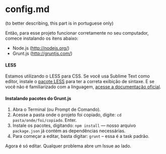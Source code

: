 config.md
============

(to better describing, this part is in portuguese only)

Então, para esse projeto funcionar corretamente no seu computador, comece instalando os itens abaixo:

* Node.js (<a href="http://nodejs.org/">http://nodejs.org/</a>)
* Grunt.js (<a href="http://gruntjs.com/">http://gruntjs.com/</a>)

#### LESS

Estamos utilizando o LESS para CSS. Se você usa Sublime Text como editor, instale o <a href="https://sublime.wbond.net/packages/LESS">pacote LESS</a> para ter a correta exibição de sintaxe. E se você não é familiarizado com a linguagem, <a href="http://lesscss.org">acesse a documentação oficial</a>.

#### Instalando pacotes do Grunt.js

1. Abra o Terminal (ou Prompt de Comando).
2. Acesse a pasta onde o projeto foi copiado, digite: `cd pasta/onde/foi/copiado`. Enter.
3. Instale os pacotes, digitando: `npm install` — nosso arquivo `package.json` já contém as dependências necessárias.
4. Para começar a editar, basta digitar: `grunt` – essa é a task padrão.

Agora é só editar.
Qualquer problema abre um Issue ao lado.
